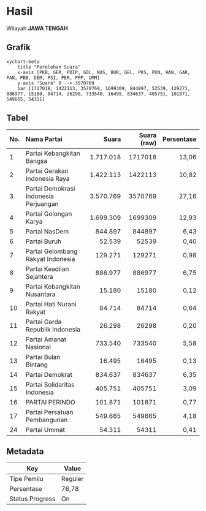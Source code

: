 # Hasil

Wilayah **JAWA TENGAH**

## Grafik

```mermaid
xychart-beta
    title "Perolehan Suara"
    x-axis [PKB, GER, PDIP, GOL, NAS, BUR, GEL, PKS, PKN, HAN, GAR, PAN, PBB, DEM, PSI, PER, PPP, UMM]
    y-axis "Suara" 0 --> 3570769
    bar [1717018, 1422113, 3570769, 1699309, 844897, 52539, 129271, 886977, 15180, 84714, 26298, 733540, 16495, 834637, 405751, 101871, 549665, 54311]
```

## Tabel

| No. | Nama Partai                           | Suara     | Suara (raw) | Persentase |
|:--- |:------------------------------------- | ---------:| -----------:| ----------:|
| 1   | Partai Kebangkitan Bangsa             | 1.717.018 | 1717018     | 13,06      |
| 2   | Partai Gerakan Indonesia Raya         | 1.422.113 | 1422113     | 10,82      |
| 3   | Partai Demokrasi Indonesia Perjuangan | 3.570.769 | 3570769     | 27,16      |
| 4   | Partai Golongan Karya                 | 1.699.309 | 1699309     | 12,93      |
| 5   | Partai NasDem                         | 844.897   | 844897      | 6,43       |
| 6   | Partai Buruh                          | 52.539    | 52539       | 0,40       |
| 7   | Partai Gelombang Rakyat Indonesia     | 129.271   | 129271      | 0,98       |
| 8   | Partai Keadilan Sejahtera             | 886.977   | 886977      | 6,75       |
| 9   | Partai Kebangkitan Nusantara          | 15.180    | 15180       | 0,12       |
| 10  | Partai Hati Nurani Rakyat             | 84.714    | 84714       | 0,64       |
| 11  | Partai Garda Republik Indonesia       | 26.298    | 26298       | 0,20       |
| 12  | Partai Amanat Nasional                | 733.540   | 733540      | 5,58       |
| 13  | Partai Bulan Bintang                  | 16.495    | 16495       | 0,13       |
| 14  | Partai Demokrat                       | 834.637   | 834637      | 6,35       |
| 15  | Partai Solidaritas Indonesia          | 405.751   | 405751      | 3,09       |
| 16  | PARTAI PERINDO                        | 101.871   | 101871      | 0,77       |
| 17  | Partai Persatuan Pembangunan          | 549.665   | 549665      | 4,18       |
| 24  | Partai Ummat                          | 54.311    | 54311       | 0,41       |


## Metadata

| Key             | Value   |
| --------------- | ------- |
| Tipe Pemilu     | Reguler |
| Persentase      | 76,78   |
| Status Progress | On      |



